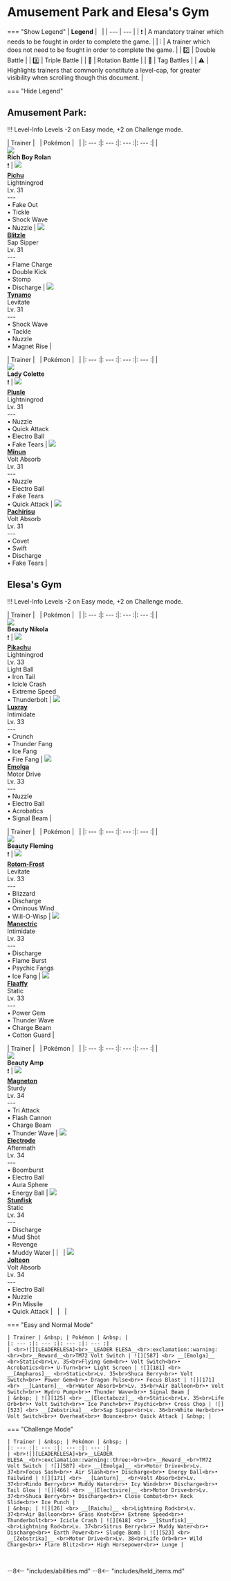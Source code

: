 # Amusement Park and Elesa's Gym

=== "Show Legend"
    | __Legend__ | &nbsp; |
    | --- | --- |
    | :exclamation: | A mandatory trainer which needs to be fought in order to complete the game. |
    | :grey_exclamation: | A trainer which does not need to be fought in order to complete the game. |
    | :two:  | Double Battle | 
    |  :three:  | Triple Battle |
    | :arrows_counterclockwise:  | Rotation Battle |
    | :handshake: | Tag Battles |
    | :warning: | Highlights trainers that commonly constitute a level-cap, for greater visibility when scrolling though this document. |

=== "Hide Legend"
&nbsp;


## Amusement Park:

!!! Level-Info
    Levels -2 on Easy mode, +2 on Challenge mode.

| Trainer | &nbsp; | Pokémon | &nbsp; |
|: --- :|: --- :|: --- :|: --- :|
| <br>![][RichBoyRolan]<br>__Rich Boy Rolan__<br>:exclamation:  | ![][172] <br> __[Pichu]__ <br>Lightningrod<br>Lv. 31<br>---<br>• Fake Out<br>• Tickle<br>• Shock Wave<br>• Nuzzle | ![][522] <br> __[Blitzle]__ <br>Sap Sipper<br>Lv. 31<br>---<br>• Flame Charge<br>• Double Kick<br>• Stomp<br>• Discharge | ![][602] <br> __[Tynamo]__ <br>Levitate<br>Lv. 31<br>---<br>• Shock Wave<br>• Tackle<br>• Nuzzle<br>• Magnet Rise |

| Trainer | &nbsp; | Pokémon | &nbsp; |
|: --- :|: --- :|: --- :|: --- :|
| <br>![][LadyColette]<br>__Lady Colette__<br>:exclamation:  | ![][311] <br> __[Plusle]__ <br>Lightningrod<br>Lv. 31<br>---<br>• Nuzzle<br>• Quick Attack<br>• Electro Ball<br>• Fake Tears | ![][312] <br> __[Minun]__ <br>Volt Absorb<br>Lv. 31<br>---<br>• Nuzzle<br>• Electro Ball<br>• Fake Tears<br>• Quick Attack | ![][417] <br> __[Pachirisu]__ <br>Volt Absorb<br>Lv. 31<br>---<br>• Covet<br>• Swift<br>• Discharge<br>• Fake Tears |



## Elesa's Gym

!!! Level-Info
    Levels -2 on Easy mode, +2 on Challenge mode.

| Trainer | &nbsp; | Pokémon | &nbsp; |
|: --- :|: --- :|: --- :|: --- :|
| <br>![][BeautyNikola]<br>__Beauty Nikola__<br>:exclamation:  | ![][25] <br> __[Pikachu]__ <br>Lightningrod<br>Lv. 33<br>Light Ball<br>• Iron Tail<br>• Icicle Crash<br>• Extreme Speed<br>• Thunderbolt | ![][405] <br> __[Luxray]__ <br>Intimidate<br>Lv. 33<br>---<br>• Crunch<br>• Thunder Fang<br>• Ice Fang<br>• Fire Fang | ![][587] <br> __[Emolga]__ <br>Motor Drive<br>Lv. 33<br>---<br>• Nuzzle<br>• Electro Ball<br>• Acrobatics<br>• Signal Beam |

| Trainer | &nbsp; | Pokémon | &nbsp; |
|: --- :|: --- :|: --- :|: --- :|
| <br>![][BeautyFleming]<br>__Beauty Fleming__<br>:exclamation:  | ![][479-frost] <br> __[Rotom-Frost]__ <br>Levitate<br>Lv. 33<br>---<br>• Blizzard<br>• Discharge<br>• Ominous Wind<br>• Will-O-Wisp | ![][310] <br> __[Manectric]__ <br>Intimidate<br>Lv. 33<br>---<br>• Discharge<br>• Flame Burst<br>• Psychic Fangs<br>• Ice Fang | ![][180] <br> __[Flaaffy]__ <br>Static<br>Lv. 33<br>---<br>• Power Gem<br>• Thunder Wave<br>• Charge Beam<br>• Cotton Guard |

| Trainer | &nbsp; | Pokémon | &nbsp; |
|: --- :|: --- :|: --- :|: --- :|
| <br>![][BeautyAmp]<br>__Beauty Amp__<br>:exclamation:  | ![][82] <br> __[Magneton]__ <br>Sturdy<br>Lv. 34<br>---<br>• Tri Attack<br>• Flash Cannon<br>• Charge Beam<br>• Thunder Wave | ![][101] <br> __[Electrode]__ <br>Aftermath<br>Lv. 34<br>---<br>• Boomburst<br>• Electro Ball<br>• Aura Sphere<br>• Energy Ball | ![][618] <br> __[Stunfisk]__ <br>Static<br>Lv. 34<br>---<br>• Discharge<br>• Mud Shot<br>• Revenge<br>• Muddy Water |
| &nbsp; | ![][135] <br> __[Jolteon]__ <br>Volt Absorb<br>Lv. 34<br>---<br>• Electro Ball<br>• Nuzzle<br>• Pin Missile<br>• Quick Attack | &nbsp; | &nbsp; |

=== "Easy and Normal Mode"

    | Trainer | &nbsp; | Pokémon | &nbsp; |
    |: --- :|: --- :|: --- :|: --- :|
    | <br>![][LEADERELESA]<br>__LEADER ELESA__<br>:exclamation::warning:<br><br>__Reward__<br>TM72 Volt Switch | ![][587] <br> __[Emolga]__ <br>Static<br>Lv. 35<br>Flying Gem<br>• Volt Switch<br>• Acrobatics<br>• U-Turn<br>• Light Screen | ![][181] <br> __[Ampharos]__ <br>Static<br>Lv. 35<br>Shuca Berry<br>• Volt Switch<br>• Power Gem<br>• Dragon Pulse<br>• Focus Blast | ![][171] <br> __[Lanturn]__ <br>Water Absorb<br>Lv. 35<br>Air Balloon<br>• Volt Switch<br>• Hydro Pump<br>• Thunder Wave<br>• Signal Beam |
    | &nbsp; | ![][125] <br> __[Electabuzz]__ <br>Static<br>Lv. 35<br>Life Orb<br>• Volt Switch<br>• Ice Punch<br>• Psychic<br>• Cross Chop | ![][523] <br> __[Zebstrika]__ <br>Sap Sipper<br>Lv. 36<br>White Herb<br>• Volt Switch<br>• Overheat<br>• Bounce<br>• Quick Attack | &nbsp; |
    
=== "Challenge Mode"

    | Trainer | &nbsp; | Pokémon | &nbsp; |
    |: --- :|: --- :|: --- :|: --- :|
    | <br>![][LEADERELESA]<br>__LEADER ELESA__<br>:exclamation::warning::three:<br><br>__Reward__<br>TM72 Volt Switch | ![][587] <br> __[Emolga]__ <br>Motor Drive<br>Lv. 37<br>Focus Sash<br>• Air Slash<br>• Discharge<br>• Energy Ball<br>• Tailwind | ![][171] <br> __[Lanturn]__ <br>Volt Absorb<br>Lv. 37<br>Rindo Berry<br>• Muddy Water<br>• Icy Wind<br>• Discharge<br>• Tail Glow | ![][466] <br> __[Electivire]__ <br>Motor Drive<br>Lv. 37<br>Shuca Berry<br>• Discharge<br>• Close Combat<br>• Rock Slide<br>• Ice Punch |
    | &nbsp; | ![][26] <br> __[Raichu]__ <br>Lightning Rod<br>Lv. 37<br>Air Balloon<br>• Grass Knot<br>• Extreme Speed<br>• Thunderbolt<br>• Icicle Crash | ![][618] <br> __[Stunfisk]__ <br>Lightning Rod<br>Lv. 37<br>Sitrus Berry<br>• Muddy Water<br>• Discharge<br>• Earth Power<br>• Sludge Bomb | ![][523] <br> __[Zebstrika]__ <br>Motor Drive<br>Lv. 38<br>Life Orb<br>• Wild Charge<br>• Flare Blitz<br>• High Horsepower<br>• Lunge |
    
&nbsp;





--8<-- "includes/abilities.md"
--8<-- "includes/held_items.md"

[RichBoyRolan]: ../img/Trainers/Rich_Boy.gif
[172]: ../img/animated/172.gif
[Pichu]: ../../pokemons/172/
[522]: ../img/animated/522.gif
[Blitzle]: ../../pokemons/522/
[602]: ../img/animated/602.gif
[Tynamo]: ../../pokemons/602/
[LadyColette]: ../img/Trainers/Lady.gif
[311]: ../img/animated/311.gif
[Plusle]: ../../pokemons/311/
[312]: ../img/animated/312.gif
[Minun]: ../../pokemons/312/
[417]: ../img/animated/417.gif
[Pachirisu]: ../../pokemons/417/
[BeautyNikola]: ../img/Trainers/Beauty.gif
[25]: ../img/animated/25.gif
[Pikachu]: ../../pokemons/025/
[405]: ../img/animated/405.gif
[Luxray]: ../../pokemons/405/
[587]: ../img/animated/587.gif
[Emolga]: ../../pokemons/587/
[BeautyFleming]: ../img/Trainers/Beauty.gif
[479-frost]: ../img/animated/479-frost.gif
[Rotom-Frost]: ../../pokemons/479/
[310]: ../img/animated/310.gif
[Manectric]: ../../pokemons/310/
[180]: ../img/animated/180.gif
[Flaaffy]: ../../pokemons/180/
[BeautyAmp]: ../img/Trainers/Beauty.gif
[82]: ../img/animated/82.gif
[Magneton]: ../../pokemons/082/
[101]: ../img/animated/101.gif
[Electrode]: ../../pokemons/101/
[618]: ../img/animated/618.gif
[Stunfisk]: ../../pokemons/618/
[135]: ../img/animated/135.gif
[Jolteon]: ../../pokemons/135/
[LEADERELESA]: ../img/Trainers/Elesa.gif
[181]: ../img/animated/181.gif
[Ampharos]: ../../pokemons/181/
[171]: ../img/animated/171.gif
[Lanturn]: ../../pokemons/171/
[125]: ../img/animated/125.gif
[Electabuzz]: ../../pokemons/125/
[523]: ../img/animated/523.gif
[Zebstrika]: ../../pokemons/523/
[466]: ../img/animated/466.gif
[Electivire]: ../../pokemons/466/
[26]: ../img/animated/26.gif
[Raichu]: ../../pokemons/026/